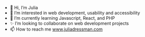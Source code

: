 - 👋 Hi, I’m Julia
- 👀 I’m interested in web development, usability and accessibility
- 🌱 I’m currently learning Javascript, React, and PHP
- ✨ I’m looking to collaborate on web development projects
- 📫 How to reach me www.juliadressman.com
 
<!---- juliadressman/juliadressman is a 💞️ special ✨ repository because its `README.md` (this file) appears on your GitHub profile.
You can click the Preview link to take a look at your changes.
--->
